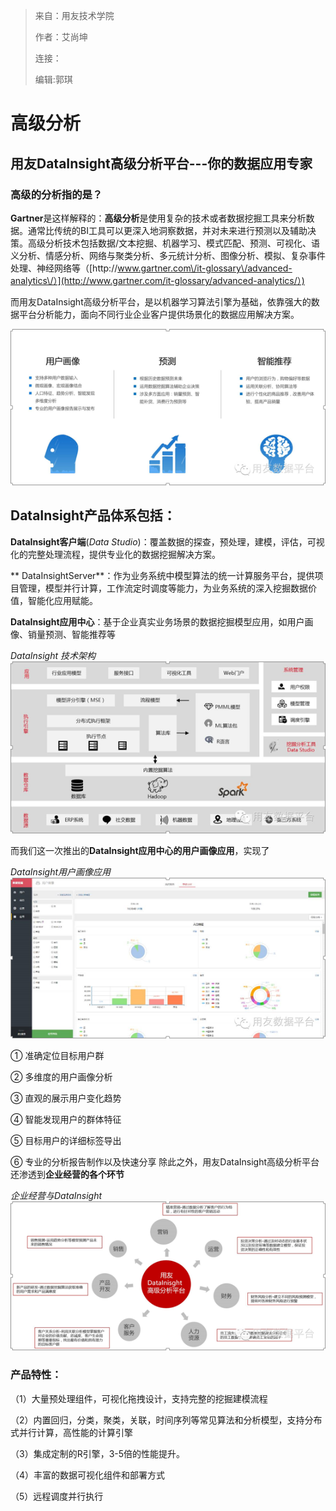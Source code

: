 > 来自：用友技术学院
> 
> 作者：艾尚坤
> 
> 连接：
> 
> 编辑:郭琪

# 高级分析

## 用友DataInsight高级分析平台---你的数据应用专家

### 高级的分析指的是？

**Gartner**是这样解释的：**高级分析**是使用复杂的技术或者数据挖掘工具来分析数据。通常比传统的BI工具可以更深入地洞察数据，并对未来进行预测以及辅助决策。高级分析技术包括数据\/文本挖掘、机器学习、模式匹配、预测、可视化、语义分析、情感分析、网络与聚类分析、多元统计分析、图像分析、模拟、复杂事件处理、神经网络等（[http:\/\/www.gartner.com\/it-glossary\/advanced-analytics\/）](http://www.gartner.com/it-glossary/advanced-analytics/）)

而用友DataInsight高级分析平台，是以机器学习算法引擎为基础，依靠强大的数据平台分析能力，面向不同行业企业客户提供场景化的数据应用解决方案。

![](QQ图片20161129162431.png)

## DataInsight产品体系包括：

**DataInsight客户端**\(_Data Studio_\)：覆盖数据的探查，预处理，建模，评估，可视化的完整处理流程，提供专业化的数据挖掘解决方案。

**  DataInsightServer**：作为业务系统中模型算法的统一计算服务平台，提供项目管理，模型并行计算，工作流定时调度等能力，为业务系统的深入挖掘数据价值，智能化应用赋能。

**DataInsight应用中心**：基于企业真实业务场景的数据挖掘模型应用，如用户画像、销量预测、智能推荐等

_DataInsight 技术架构_
![](QQ图片20161129162730.png)

而我们这一次推出的**DataInsight应用中心的用户画像应用**，实现了

_DataInsight用户画像应用_
![](QQ图片20161129162858.png)

①        准确定位目标用户群

②        多维度的用户画像分析

③        直观的展示用户变化趋势

④        智能发现用户的群体特征

⑤        目标用户的详细标签导出

⑥        专业的分析报告制作以及快速分享
除此之外，用友DataInsight高级分析平台还渗透到**企业经营的各个环节**

_企业经营与DataInsight_
![](QQ图片20161129163040.png)

### 产品特性：

（1）大量预处理组件，可视化拖拽设计，支持完整的挖掘建模流程

（2）内置回归，分类，聚类，关联，时间序列等常见算法和分析模型，支持分布式并行计算，高性能的计算引擎

（3）集成定制的R引擎，3-5倍的性能提升。

（4）丰富的数据可视化组件和部署方式

（5）远程调度并行执行

